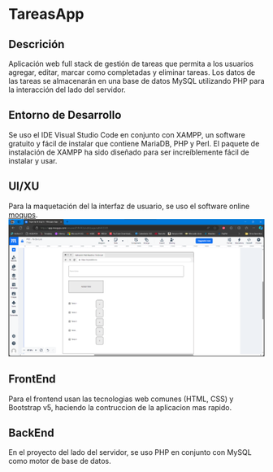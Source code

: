 # TareasApp
## Descrición
Aplicación web full stack de gestión de tareas que permita a los usuarios  agregar, editar, marcar como completadas y eliminar tareas. Los datos de las tareas se almacenarán en una base de datos MySQL utilizando PHP para la interacción del lado  del servidor.

## Entorno de Desarrollo
Se uso el IDE Visual Studio Code en conjunto con XAMPP, un software gratuito y fácil de instalar que contiene MariaDB, PHP y Perl. El paquete de instalación de XAMPP ha sido diseñado para ser increíblemente fácil de instalar y usar.

## UI/XU
Para la maquetación del la interfaz de usuario, se uso el software online [moqups](https://moqups.com/).
![Diseño UI/UX](img/captura1.png)

## FrontEnd
Para el frontend usan las tecnologias web comunes (HTML, CSS) y Bootstrap v5, haciendo la contruccion de la aplicacion mas rapido.

## BackEnd
En el proyecto del lado del servidor, se uso PHP en conjunto con MySQL como motor de base de datos.

